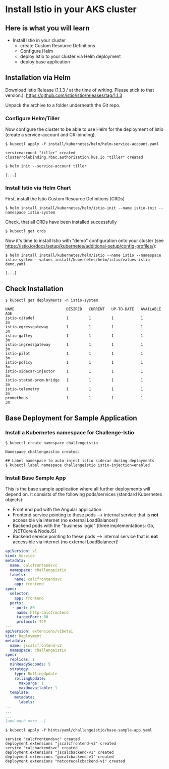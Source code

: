 # Install Istio in your AKS cluster #

## Here is what you will learn ##

- Install Istio in your cluster
  - create Custom Resource Definitions
  - Configure Helm
  - deploy Istio to your cluster via Helm deployment
  - deploy base application

## Installation via Helm ##

Download Istio Release (1.1.3 / at the time of writing. Please stick to that version.): https://github.com/istio/istio/releases/tag/1.1.3

Unpack the archive to a folder underneath the Git repo.

### Configure Helm/Tiller ###

Now configure the cluster to be able to use Helm for the deployment of Istio (create a service-account and CR-binding).

```shell
$ kubectl apply -f install/kubernetes/helm/helm-service-account.yaml

serviceaccount "tiller" created
clusterrolebinding.rbac.authorization.k8s.io "tiller" created
```

```shell
$ helm init --service-account tiller

[...]
```

### Install Istio via Helm Chart ###

First, install the Istio Custom Resource Definitions (CRDs)

```shell
$ helm install install/kubernetes/helm/istio-init --name istio-init --namespace istio-system
```

Check, that all CRDs have been installed successfully

```shell
$ kubectl get crds
```

Now it's time to install Istio with "demo" configuration onto your cluster (see https://istio.io/docs/setup/kubernetes/additional-setup/config-profiles/):

```shell
$ helm install install/kubernetes/helm/istio --name istio --namespace istio-system --values install/kubernetes/helm/istio/values-istio-demo.yaml

[...]
```

## Check Installation ##

```shell
$ kubectl get deployments -n istio-system

NAME                       DESIRED   CURRENT   UP-TO-DATE   AVAILABLE   AGE
istio-citadel              1         1         1            1           3m
istio-egressgateway        1         1         1            1           3m
istio-galley               1         1         1            1           3m
istio-ingressgateway       1         1         1            1           3m
istio-pilot                1         1         1            1           3m
istio-policy               1         1         1            1           3m
istio-sidecar-injector     1         1         1            1           3m
istio-statsd-prom-bridge   1         1         1            1           3m
istio-telemetry            1         1         1            1           3m
prometheus                 1         1         1            1           3m
```

## Base Deployment for Sample Application ##

### Install a Kubernetes namespace for Challenge-Istio ###

```shell
$ kubectl create namespace challengeistio

Namespace challengeistio created.
```

```shell
## Label namespace to auto-inject istio sidecar during deployments
$ kubectl label namespace challengeistio istio-injection=enabled
```

### Install Base Sample App ###

This is the base sample application where all further deployments will depend on. It consists of the following pods/services (standard Kubernetes objects):

- Front end pod with the Angular application
- Frontend service pointing to these pods --> internal service that is **not** accessible via internet (no external LoadBalancer)!
- Backend pods with the "business logic" (three implementations: Go, .NETCore & NodeJS)
- Backend service pointing to these pods --> internal service that is **not** accessible via internet (no external LoadBalancer)!

```yaml
apiVersion: v1
kind: Service
metadata:
  name: calcfrontendsvc
  namespace: challengeistio
  labels:
    name: calcfrontendsvc
    app: frontend
spec:
  selector:
    app: frontend
  ports:
   - port: 80
     name: http-calcfrontend
     targetPort: 80
     protocol: TCP
---
apiVersion: extensions/v1beta1
kind: Deployment
metadata:
  name: jscalcfrontend-v2
  namespace: challengeistio
spec:
  replicas: 1
  minReadySeconds: 5
  strategy:
    type: RollingUpdate
    rollingUpdate:
      maxSurge: 1
      maxUnavailable: 1
  template:
    metadata:
      labels:
...
...
...
[and much more...]
```

```shell
$ kubectl apply -f hints/yaml/challengeistio/base-sample-app.yaml

service "calcfrontendsvc" created
deployment.extensions "jscalcfrontend-v2" created
service "calcbackendsvc" created
deployment.extensions "jscalcbackend-v1" created
deployment.extensions "gocalcbackend-v1" created
deployment.extensions "netcorecalcbackend-v1" created
```
